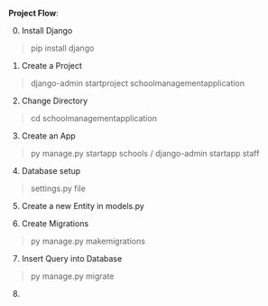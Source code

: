 **Project Flow**:

0. Install Django

> pip install django

1. Create a Project

> django-admin startproject schoolmanagementapplication

2. Change Directory 

> cd schoolmanagementapplication

3. Create an App 

> py manage.py startapp schools / django-admin startapp staff

4. Database setup 

> settings.py file 

5. Create a new Entity in models.py

6. Create Migrations

> py manage.py makemigrations

7. Insert Query into Database

> py manage.py migrate 

8. 

